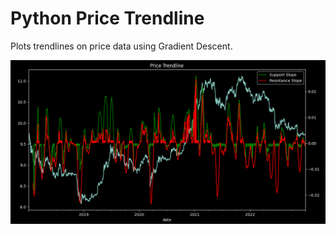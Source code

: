 # Python Price Trendline

Plots trendlines on price data using Gradient Descent.

![image info](./img/1.png)
